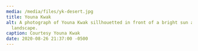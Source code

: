 ```yaml
---
media: /media/files/yk-desert.jpg
title: Youna Kwak
alt: A photograph of Youna Kwak sillhouetted in front of a bright sun and desert
  landscape.
caption: Courtesy Youna Kwak
date: 2020-08-26 21:37:00 -0500
---
```

